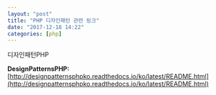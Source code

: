 ```yaml
---
layout: "post"
title: "PHP 디자인패턴 관련 링크"
date: "2017-12-18 14:22"
categories: [php]
---
```


디자인패턴PHP

**DesignPatternsPHP:** [http://designpatternsphpko.readthedocs.io/ko/latest/README.html](http://designpatternsphpko.readthedocs.io/ko/latest/README.html)
